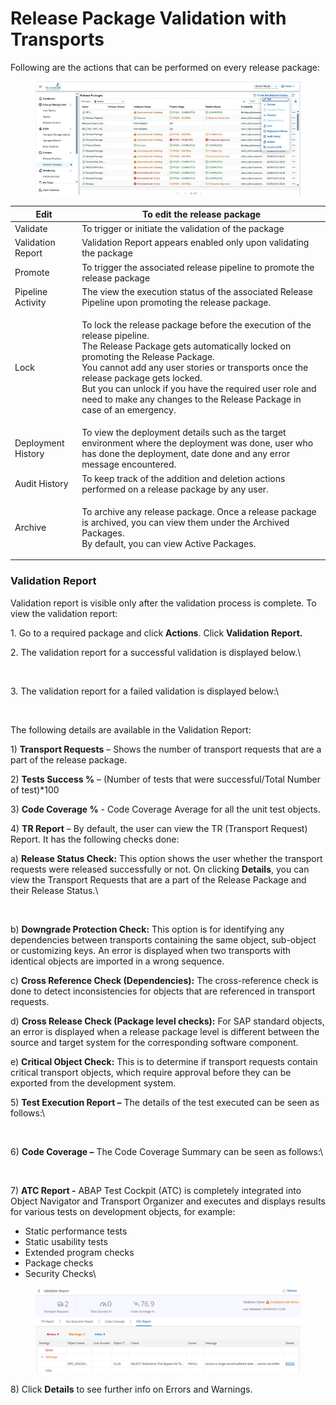 # Release Package Validation with Transports

Following are the actions that can be performed on every release package:

<figure><img src="../../.gitbook/assets/image (15).png" alt=""><figcaption></figcaption></figure>

| Edit               | To edit the release package                                                                                                                                                                                                                                                                                                                                                                      |
| ------------------ | ------------------------------------------------------------------------------------------------------------------------------------------------------------------------------------------------------------------------------------------------------------------------------------------------------------------------------------------------------------------------------------------------ |
| Validate           | To trigger or initiate the validation of the package                                                                                                                                                                                                                                                                                                                                             |
| Validation Report  | Validation Report appears enabled only upon validating the package                                                                                                                                                                                                                                                                                                                               |
| Promote            | To trigger the associated release pipeline to promote the release package                                                                                                                                                                                                                                                                                                                        |
| Pipeline Activity  | The view the execution status of the associated Release Pipeline upon promoting the release package.                                                                                                                                                                                                                                                                                             |
| Lock               | <p>To lock the release package before the execution of the release pipeline.<br>The Release Package gets automatically locked on promoting the Release Package.<br>You cannot add any user stories or transports once the release package gets locked.<br>But you can unlock if you have the required user role and need to make any changes to the Release Package in case of an emergency.</p> |
| Deployment History | To view the deployment details such as the target environment where the deployment was done, user who has done the deployment, date done and any error message encountered.                                                                                                                                                                                                                      |
| Audit History      | To keep track of the addition and deletion actions performed on a release package by any user.                                                                                                                                                                                                                                                                                                   |
| Archive            | <p>To archive any release package. Once a release package is archived, you can view them under the Archived Packages.<br>By default, you can view Active Packages.</p>                                                                                                                                                                                                                           |

### **Validation Report**

Validation report is visible only after the validation process is complete. To view the validation report:

1\. Go to a required package and click **Actions**. Click **Validation Report.**

2\. The validation report for a successful validation is displayed below.\


<figure><img src="https://www.docs.releaseowl.com/assets/img/create-release-package-with-user-stories-7.jpg" alt=""><figcaption></figcaption></figure>

3\. The validation report for a failed validation is displayed below:\


<figure><img src="https://www.docs.releaseowl.com/assets/img/create-release-package-with-user-stories-8.jpg" alt=""><figcaption></figcaption></figure>

The following details are available in the Validation Report:

1\) **Transport Requests** – Shows the number of transport requests that are a part of the release package.

2\) **Tests Success %** – (Number of tests that were successful/Total Number of test)\*100

3\) **Code Coverage %** - Code Coverage Average for all the unit test objects.

4\) **TR Report** – By default, the user can view the TR (Transport Request) Report. It has the following checks done:

a) **Release Status Check:** This option shows the user whether the transport requests were released successfully or not. On clicking **Details**, you can view the Transport Requests that are a part of the Release Package and their Release Status.\


<figure><img src="https://www.docs.releaseowl.com/assets/img/create-release-package-with-user-stories-9.jpg" alt=""><figcaption></figcaption></figure>

b) **Downgrade Protection Check:** This option is for identifying any dependencies between transports containing the same object, sub-object or customizing keys. An error is displayed when two transports with identical objects are imported in a wrong sequence.

c) **Cross Reference Check (Dependencies):** The cross-reference check is done to detect inconsistencies for objects that are referenced in transport requests.

d) **Cross Release Check (Package level checks):** For SAP standard objects, an error is displayed when a release package level is different between the source and target system for the corresponding software component.

e) **Critical Object Check:** This is to determine if transport requests contain critical transport objects, which require approval before they can be exported from the development system.

5\) **Test Execution Report –** The details of the test executed can be seen as follows:\


<figure><img src="https://www.docs.releaseowl.com/assets/img/create-release-package-with-user-stories-10.jpg" alt=""><figcaption></figcaption></figure>

6\) **Code Coverage –** The Code Coverage Summary can be seen as follows:\


<figure><img src="https://www.docs.releaseowl.com/assets/img/create-release-package-with-user-stories-11.jpg" alt=""><figcaption></figcaption></figure>

7\) **ATC Report -** ABAP Test Cockpit (ATC) is completely integrated into Object Navigator and Transport Organizer and executes and displays results for various tests on development objects, for example:

* Static performance tests
* Static usability tests
* Extended program checks
* Package checks
* Security Checks\


<figure><img src="../../.gitbook/assets/image (363).png" alt=""><figcaption></figcaption></figure>

8\) Click **Details** to see further info on Errors and Warnings.

<figure><img src="https://www.docs.releaseowl.com/assets/img/create-release-package-with-user-stories-13.jpg" alt=""><figcaption></figcaption></figure>
